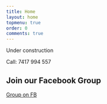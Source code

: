 ```yaml
---
title: Home
layout: home
topmenu: true
order: 0
comments: true
---
```

Under construction


Call: 7417 994 557


## Join our Facebook Group
[Group on FB](https://www.facebook.com/groups/337771100272246/)
